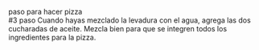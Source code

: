 paso para hacer pizza  
#3 paso Cuando hayas mezclado la levadura con el agua, agrega las dos cucharadas de aceite. Mezcla bien para que se integren todos los ingredientes para la pizza. 
